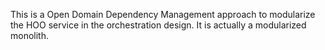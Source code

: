 This is a Open Domain Dependency Management approach to modularize the HOO service in the orchestration design. It is actually a modularized monolith.
